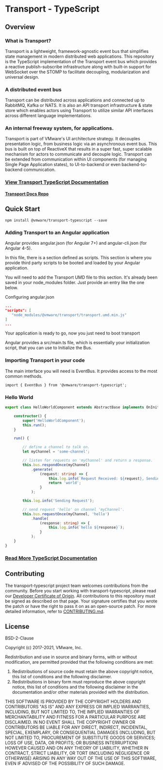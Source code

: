 # Transport - TypeScript

## Overview
### What is Transport?

Transport is a lightweight, framework-agnostic event bus that simplifies state management
in modern distributed web applications. This repository is the TypeScript implementation
of the Transport event bus which provides a reactive publish-subscribe infrastructure along with
built-in support for WebSocket over the STOMP to facilitate decoupling, modularization and universal design.

### A distributed event bus
Transport can be distributed across applications and connected up to RabbitMQ, Kafka or NATS.
It is also an API transport infrastructure & state store which enables actors using Transport to
utilize similar API interfaces across different language implementations.

### An internal freeway system, for applications.
Transport is part of VMware's UI architecture strategy. It decouples presentation logic,
from business logic via an asynchronous event bus. This bus is built on top of ReactiveX
that results in a super fast, super scalable mechanism for actors to communicate and decouple logic.
Transport can be extended from communication within UI components (for managing
Single Page Application states), to UI-to-backend or even backend-to-backend communication.

### [View Transport TypeScript Documentation](https://vmware.github.io/transport/ts)

#### [Transport Docs Repo](https://github.com/vmware/transport)

## Quick Start

```
npm install @vmware/transport-typescript --save
```

### Adding Transport to an Angular application
Angular provides angular.json (for Angular 7+) and angular-cli.json (for Angular 4-5).

In this file, there is a section defined as scripts. This section is where you provide third party scripts to be booted and loaded by your Angular application.

You will need to add the Transport UMD file to this section. It's already been saved in your node_modules folder. Just provide an entry like the one below.

Configuring angular.json
```json
...
"scripts": [
   "node_modules/@vmware/transport/transport.umd.min.js"
]
...
```
Your application is ready to go, now you just need to boot transport

Angular provides a src/main.ts file, which is essentially your initialization script, that you can use to Initialize the Bus.

### Importing Transport in your code
The main interface you will need is EventBus. It provides access to the most common methods.

```
import { EventBus } from '@vmware/transport-typescript';
```

### Hello World

```typescript
export class HelloWorldComponent extends AbstractBase implements OnInit {

    constructor() {
        super('HelloWorldComponent');
        this.run();
    }

    run() {

        // define a channel to talk on.
        let myChannel = 'some-channel';

        // listen for requests on 'myChannel' and return a response.
        this.bus.respondOnce(myChannel)
            .generate(
                (request: string) => {
                    this.log.info(`Request Received: ${request}, Sending Response...`);
                    return 'world';
                }
            );

        this.log.info('Sending Request');

        // send request 'hello' on channel 'myChannel'.
        this.bus.requestOnce(myChannel, 'hello')
            .handle(
                (response: string) => {
                    this.log.info(`hello ${response}`);
                }
            );
    }
}
```

### [Read More TypeScript Documentation](https://vmware.github.io/transport/ts)

## Contributing

The transport-typescript project team welcomes contributions from the community. Before you start working with transport-typescript, please
read our [Developer Certificate of Origin](https://cla.vmware.com/dco). All contributions to this repository must be
signed as described on that page. Your signature certifies that you wrote the patch or have the right to pass it on
as an open-source patch. For more detailed information, refer to [CONTRIBUTING.md](CONTRIBUTING.md).

## License
BSD-2-Clause

Copyright (c) 2017-2021, VMware, Inc.

Redistribution and use in source and binary forms, with or without
modification, are permitted provided that the following conditions are met:

1. Redistributions of source code must retain the above copyright notice, this
   list of conditions and the following disclaimer.
2. Redistributions in binary form must reproduce the above copyright notice,
   this list of conditions and the following disclaimer in the documentation
   and/or other materials provided with the distribution.

THIS SOFTWARE IS PROVIDED BY THE COPYRIGHT HOLDERS AND CONTRIBUTORS "AS IS" AND
ANY EXPRESS OR IMPLIED WARRANTIES, INCLUDING, BUT NOT LIMITED TO, THE IMPLIED
WARRANTIES OF MERCHANTABILITY AND FITNESS FOR A PARTICULAR PURPOSE ARE
DISCLAIMED. IN NO EVENT SHALL THE COPYRIGHT OWNER OR CONTRIBUTORS BE LIABLE FOR
ANY DIRECT, INDIRECT, INCIDENTAL, SPECIAL, EXEMPLARY, OR CONSEQUENTIAL DAMAGES
(INCLUDING, BUT NOT LIMITED TO, PROCUREMENT OF SUBSTITUTE GOODS OR SERVICES;
LOSS OF USE, DATA, OR PROFITS; OR BUSINESS INTERRUPTION) HOWEVER CAUSED AND
ON ANY THEORY OF LIABILITY, WHETHER IN CONTRACT, STRICT LIABILITY, OR TORT
(INCLUDING NEGLIGENCE OR OTHERWISE) ARISING IN ANY WAY OUT OF THE USE OF THIS
SOFTWARE, EVEN IF ADVISED OF THE POSSIBILITY OF SUCH DAMAGE.

